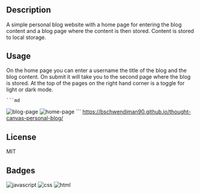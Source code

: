 # <Thought Canvas Personal Blog>

## Description

A simple personal blog website with a home page for entering the blog content and a blog page where the content is then stored. Content is stored to local storage.

## Usage

On the home page you can enter a username the title of the blog and the blog content. On submit it will take you to the second page where the blog is stored. At the top of the pages on the right hand corner is a toggle for light or dark mode.

    ```md
![blog-page](https://github.com/bschwendiman90/thought-canvas-personal-blog/assets/146499394/9cfa0337-45b7-47ee-9524-f120d8ce447b)
![home-page](https://github.com/bschwendiman90/thought-canvas-personal-blog/assets/146499394/2a3662f7-05de-4f9b-81c9-46c2f3dd9596)
    ```
https://bschwendiman90.github.io/thought-canvas-personal-blog/

## License

MIT

## Badges

![javascript](https://img.shields.io/badge/ES6-blue?logo=javascript)
![css](https://img.shields.io/badge/CSS3-green?logo=css)
![html](https://img.shields.io/badge/HTML5-red?logo=html)



